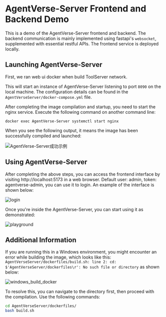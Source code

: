 # AgentVerse-Server Frontend and Backend Demo

This is a demo of the AgentVerse-Server frontend and backend. The backend communication is mainly implemented using fastapi's `websocket`, supplemented with essential restful APIs. The frontend service is deployed locally.


## Launching AgentVerse-Server

First, we ran web ui docker when build ToolServer network.

This will start an instance of AgentVerse-Server listening to port `8090` on the local machine. The configuration details can be found in the `AgentVerseServer/docker-compose.yml` file.

After completing the image compilation and startup, you need to start the nginx service. Execute the following command on another command line:

```
docker exec AgentVerse-Server systemctl start nginx
```

When you see the following output, it means the image has been successfully compiled and launched:

![AgentVerse-Server成功示例](https://gitee.com/sailaoda/pic2/raw/master/2023/202309272123424.png)


## Using AgentVerse-Server

After completing the above steps, you can access the frontend interface by visiting http://localhost:5173 in a web browser. Default user: admin, token: agentverse-admin, you can use it to login. An example of the interface is shown below:

![login](https://gitee.com/sailaoda/pic2/raw/master/2023/202309272130865.png)

Once you're inside the AgentVerse-Server, you can start using it as demonstrated:

![playground](https://gitee.com/sailaoda/pic2/raw/master/2023/202309272132478.png)

## Additional Information

If you are running this in a Windows environment, you might encounter an error while building the image, which looks like this: `AgentVerseServer/dockerfiles/build.sh: line 2: cd: $'AgentVerseServer/dockerfiles\r': No such file or directory` as shown below:

![windows_build_docker](https://gitee.com/sailaoda/pic2/raw/master/2023/202309280213559.png)

To resolve this, you can navigate to the directory first, then proceed with the compilation. Use the following commands:

```bash
cd AgentVerseServer/dockerfiles/
bash build.sh
```

